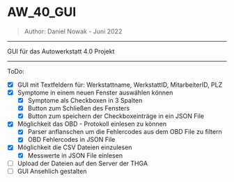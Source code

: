# AW_40_GUI
> Author: Daniel Nowak - Juni 2022
--------------------------------------

GUI für das Autowerkstatt 4.0 Projekt

--------------------------------------


ToDo:

- [x] GUI mit Textfeldern für: Werkstattname, WerkstattID, MitarbeiterID, PLZ
- [x] Symptome in einem neuen Fenster auswählen können
  - [x] Symptome als Checkboxen in 3 Spalten
  - [x] Button zum Schließen des Fensters
  - [x] Button zum speichern der Checkboxeinträge in ein JSON File

- [x] Möglichkeit das OBD - Protokoll einlesen zu können
  - [x] Parser anflanschen um die Fehlercodes aus dem OBD File zu filtern
  - [x] OBD Fehlercodes in JSON File
 
- [x] Möglichkeit die CSV Dateien einzulesen
  - [x] Messwerte in JSON File einlesen

- [ ] Upload der Dateien auf den Server der THGA
- [ ] GUI Ansehlich gestalten 
